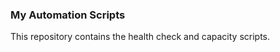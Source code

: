 ### My Automation Scripts ###
This repository contains the health 
check and capacity scripts.
    
